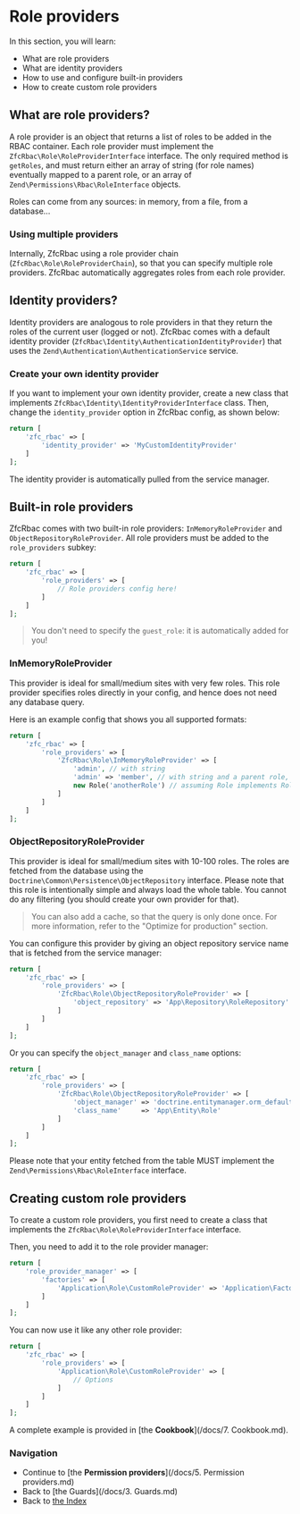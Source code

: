 # Role providers

In this section, you will learn:

* What are role providers
* What are identity providers
* How to use and configure built-in providers
* How to create custom role providers

## What are role providers?

A role provider is an object that returns a list of roles to be added in the RBAC container. Each role provider must
implement the `ZfcRbac\Role\RoleProviderInterface` interface. The only required method is `getRoles`, and must return
either an array of string (for role names) eventually mapped to a parent role, or an array of
`Zend\Permissions\Rbac\RoleInterface` objects.

Roles can come from any sources: in memory, from a file, from a database...

### Using multiple providers

Internally, ZfcRbac using a role provider chain (`ZfcRbac\Role\RoleProviderChain`), so that you can specify multiple
role providers. ZfcRbac automatically aggregates roles from each role provider.

## Identity providers?

Identity providers are analogous to role providers in that they return the roles of the current user (logged or not).
ZfcRbac comes with a default identity provider (`ZfcRbac\Identity\AuthenticationIdentityProvider`) that uses the
`Zend\Authentication\AuthenticationService` service.

### Create your own identity provider

If you want to implement your own identity provider, create a new class that implements
`ZfcRbac\Identity\IdentityProviderInterface` class. Then, change the `identity_provider` option in ZfcRbac config,
as shown below:

```php
return [
    'zfc_rbac' => [
        'identity_provider' => 'MyCustomIdentityProvider'
    ]
];
```

The identity provider is automatically pulled from the service manager.

## Built-in role providers

ZfcRbac comes with two built-in role providers: `InMemoryRoleProvider` and `ObjectRepositoryRoleProvider`. All role
providers must be added to the `role_providers` subkey:

```php
return [
    'zfc_rbac' => [
        'role_providers' => [
            // Role providers config here!
        ]
    ]
];
```

> You don't need to specify the `guest_role`: it is automatically added for you!

### InMemoryRoleProvider

This provider is ideal for small/medium sites with very few roles. This role provider specifies roles directly in
your config, and hence does not need any database query.

Here is an example config that shows you all supported formats:

```php
return [
    'zfc_rbac' => [
        'role_providers' => [
            'ZfcRbac\Role\InMemoryRoleProvider' => [
                'admin', // with string
                'admin' => 'member', // with string and a parent role,
                new Role('anotherRole') // assuming Role implements RoleInterface
            ]
        ]
    ]
];
```

### ObjectRepositoryRoleProvider

This provider is ideal for small/medium sites with 10-100 roles. The roles are fetched from the database using
the `Doctrine\Common\Persistence\ObjectRepository` interface. Please note that this role is intentionally simple and always load
the whole table. You cannot do any filtering (you should create your own provider for that).

> You can also add a cache, so that the query is only done once. For more information, refer to the "Optimize for production" section.

You can configure this provider by giving an object repository service name that is fetched from the service manager:

```php
return [
    'zfc_rbac' => [
        'role_providers' => [
            'ZfcRbac\Role\ObjectRepositoryRoleProvider' => [
                'object_repository' => 'App\Repository\RoleRepository'
            ]
        ]
    ]
];
```

Or you can specify the `object_manager` and `class_name` options:

```php
return [
    'zfc_rbac' => [
        'role_providers' => [
            'ZfcRbac\Role\ObjectRepositoryRoleProvider' => [
                'object_manager' => 'doctrine.entitymanager.orm_default',
                'class_name'     => 'App\Entity\Role'
            ]
        ]
    ]
];
```

Please note that your entity fetched from the table MUST implement the `Zend\Permissions\Rbac\RoleInterface` interface.


## Creating custom role providers

To create a custom role providers, you first need to create a class that implements the `ZfcRbac\Role\RoleProviderInterface`
interface.

Then, you need to add it to the role provider manager:

```php
return [
    'role_provider_manager' => [
        'factories' => [
            'Application\Role\CustomRoleProvider' => 'Application\Factory\CustomRoleProviderFactory'
        ]
    ]
];
```

You can now use it like any other role provider:

```php
return [
    'zfc_rbac' => [
        'role_providers' => [
            'Application\Role\CustomRoleProvider' => [
                // Options
            ]
        ]
    ]
];
```

A complete example is provided in [the **Cookbook**](/docs/7. Cookbook.md).

### Navigation

* Continue to [the **Permission providers**](/docs/5. Permission providers.md)
* Back to [the Guards](/docs/3. Guards.md)
* Back to [the Index](/docs/Readme.md)